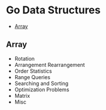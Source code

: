 # Go Data Structures

- [Array](#Array)


## Array
* Rotation
* Arrangement Rearrangement
* Order Statistics
* Range Queries
* Searching and Sorting
* Optimization Problems
* Matrix
* Misc

